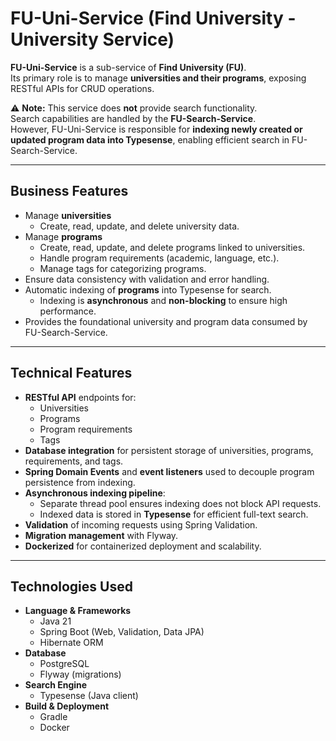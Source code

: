 # FU-Uni-Service (Find University - University Service)

**FU-Uni-Service** is a sub-service of **Find University (FU)**.  
Its primary role is to manage **universities and their programs**, exposing RESTful APIs for CRUD operations.

⚠️ **Note:** This service does **not** provide search functionality.  
Search capabilities are handled by the **FU-Search-Service**.  
However, FU-Uni-Service is responsible for **indexing newly created or updated program data into Typesense**, enabling
efficient search in FU-Search-Service.

---

## Business Features

- Manage **universities**
    - Create, read, update, and delete university data.
- Manage **programs**
    - Create, read, update, and delete programs linked to universities.
    - Handle program requirements (academic, language, etc.).
    - Manage tags for categorizing programs.
- Ensure data consistency with validation and error handling.
- Automatic indexing of **programs** into Typesense for search.
    - Indexing is **asynchronous** and **non-blocking** to ensure high performance.
- Provides the foundational university and program data consumed by FU-Search-Service.

---

## Technical Features

- **RESTful API** endpoints for:
    - Universities
    - Programs
    - Program requirements
    - Tags
- **Database integration** for persistent storage of universities, programs, requirements, and tags.
- **Spring Domain Events** and **event listeners** used to decouple program persistence from indexing.
- **Asynchronous indexing pipeline**:
    - Separate thread pool ensures indexing does not block API requests.
    - Indexed data is stored in **Typesense** for efficient full-text search.
- **Validation** of incoming requests using Spring Validation.
- **Migration management** with Flyway.
- **Dockerized** for containerized deployment and scalability.

---

## Technologies Used

- **Language & Frameworks**
    - Java 21
    - Spring Boot (Web, Validation, Data JPA)
    - Hibernate ORM
- **Database**
    - PostgreSQL
    - Flyway (migrations)
- **Search Engine**
    - Typesense (Java client)
- **Build & Deployment**
    - Gradle
    - Docker
